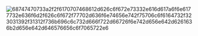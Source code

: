 ![68747470733a2f2f6170707468612d626c6f672e73332e616d617a6f6e6177732e636f6d2f626c6f672f77702d636f6e74656e742f75706c6f6164732f323031392f31312f736b696c6c732d666f722d66726f6e742d656e642d6261636b2d656e642d646576656c6f7065722e6](https://github.com/user-attachments/assets/96129396-e845-437a-8cd1-666673fcfdbc)
